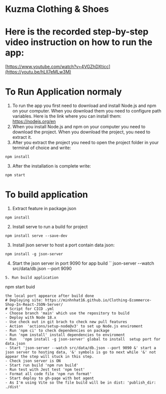 # Kuzma Clothing & Shoes


# Here is the recorded step-by-step video instruction on how to run the app:
[https://www.youtube.com/watch?v=4VGZhDXticc](https://youtu.be/hLlI7eMLw3M)

# To Run Application normaly
1. To run the app you first need to download and install Node.js and npm on your computer. When you download them you need to configure path variables. Here is the link where you can install them: https://nodejs.org/en
2. When you install Node.js and npm on your computer you need to download the project. When you download the project, you need to extract it.
3. After you extract the project you need to open the project folder in your terminal of choice and write: 
```
npm install
```
3. After the installation is complete write:
```
npm start
```

# To build application

1. Extract feature in package.json
```
npm install
```
2. Install serve to run a build for project
```
npm install serve --save-dev
```
3. Install json server to host a port contain data json:
```
npm install -g json-server
```
4. Start the json server in port 9090 for app build
``
json-server --watch src/data/db.json --port 9090
```
5. Run build application
```
npm start buid 
```
the local port appearce after build done
# Deploying site: https://minhnhat16.github.io/Clothing-Ecommerce-Shop-In-React-JSON-Server/
# Script for CICD .yml 
- Choose branch 'main' which use the repository to build
- Deploy with Node 18.x 
- Use check out in git brach to check new pull features
- Action  'actions/setup-node@v3' to set up Node.js enviroment
- Run 'npm ci' to check dependencies on package
- Run 'npm install' install dependencies to enviroment
- Run   'npm install -g json-server' global to install  setup port for data.json
- Start 'json-server --watch src/data/db.json --port 9090 &' start a json server to hosting data, '&' symbols is go to next while '&' not appear the step will stuck in this step.
- Check json server is ON
- Start run build 'npm run build'
- Run test with Jest test 'npm test'
- Format all code file 'npm run format'
- Start deploy to gh-page with bot agent
- As I'm using Vite so the file build will be in dist: 'publish_dir: ./dist'


